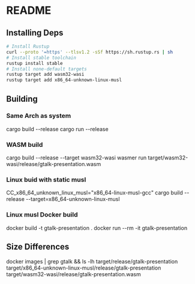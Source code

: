 # README

## Installing Deps

```bash
# Install Rustup
curl --proto '=https' --tlsv1.2 -sSf https://sh.rustup.rs | sh
# Install stable toolchain
rustup install stable
# Install none-default targets
rustup target add wasm32-wasi
rustup target add x86_64-unknown-linux-musl
```

## Building

### Same Arch as system

cargo build --release
cargo run --release

### WASM build

cargo build --release --target wasm32-wasi
wasmer run target/wasm32-wasi/release/gtalk-presentation.wasm

### Linux buid with static musl

CC_x86_64_unknown_linux_musl="x86_64-linux-musl-gcc" cargo build --release --target=x86_64-unknown-linux-musl

### Linux musl Docker build

docker build -t gtalk-presentation .
docker run --rm -it gtalk-presentation

## Size Differences

docker images | grep gtalk && ls -lh target/release/gtalk-presentation target/x86_64-unknown-linux-musl/release/gtalk-presentation target/wasm32-wasi/release/gtalk-presentation.wasm
